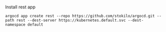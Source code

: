 ####

Install rest app

```shell
argocd app create rest --repo https://github.com/stokilo/argocd.git --path rest --dest-server https://kubernetes.default.svc --dest-namespace default
```
